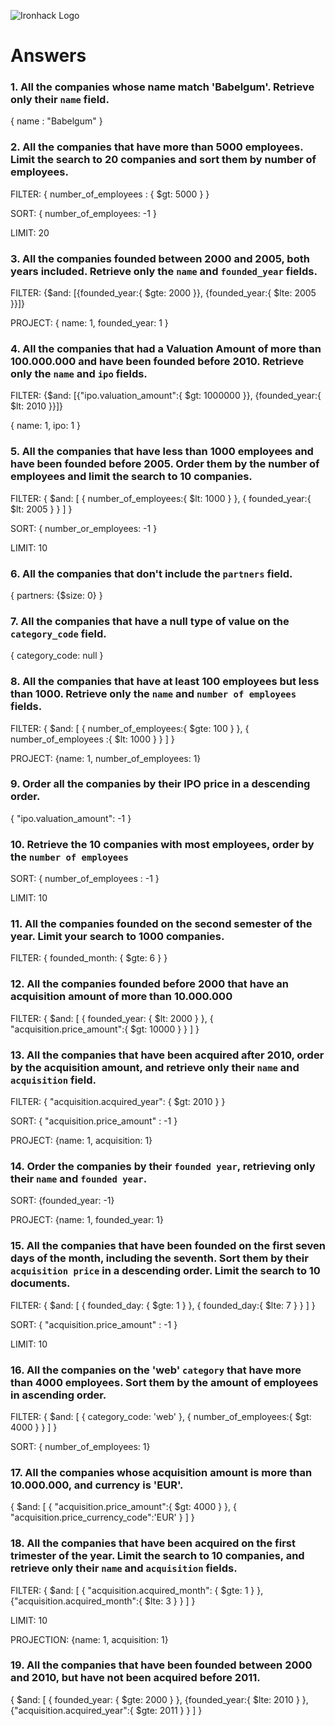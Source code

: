 ![Ironhack Logo](https://i.imgur.com/1QgrNNw.png)

# Answers

### 1. All the companies whose name match 'Babelgum'. Retrieve only their `name` field.

{ name : "Babelgum" }

### 2. All the companies that have more than 5000 employees. Limit the search to 20 companies and sort them by **number of employees**.

FILTER: { number_of_employees : { $gt: 5000 } }

SORT: { number_of_employees: -1 }

LIMIT: 20

### 3. All the companies founded between 2000 and 2005, both years included. Retrieve only the `name` and `founded_year` fields.

FILTER:  {$and: [{founded_year:{ $gte: 2000 }}, {founded_year:{ $lte: 2005 }}]}

PROJECT: { name: 1, founded_year: 1 }

### 4. All the companies that had a Valuation Amount of more than 100.000.000 and have been founded before 2010. Retrieve only the `name` and `ipo` fields.

FILTER:  {$and: [{"ipo.valuation_amount":{ $gt: 1000000 }}, {founded_year:{ $lt: 2010 }}]}

{ name: 1, ipo: 1 }

### 5. All the companies that have less than 1000 employees and have been founded before 2005. Order them by the number of employees and limit the search to 10 companies.

 FILTER: { $and: [ { number_of_employees:{ $lt: 1000 } }, { founded_year:{ $lt: 2005 } } ] }

SORT: { number_or_employees: -1 }

LIMIT: 10

### 6. All the companies that don't include the `partners` field.

{ partners: {$size: 0} }

### 7. All the companies that have a null type of value on the `category_code` field.

{ category_code: null }

### 8. All the companies that have at least 100 employees but less than 1000. Retrieve only the `name` and `number of employees` fields.

FILTER: { $and: [ { number_of_employees:{ $gte: 100 } }, { number_of_employees :{ $lt: 1000 } } ] }

PROJECT: {name: 1, number_of_employees: 1}

### 9. Order all the companies by their IPO price in a descending order.

{ "ipo.valuation_amount": -1 }

### 10. Retrieve the 10 companies with most employees, order by the `number of employees`

SORT: { number_of_employees : -1 }

LIMIT: 10

### 11. All the companies founded on the second semester of the year. Limit your search to 1000 companies.

FILTER: { founded_month: { $gte: 6 } }

### 12. All the companies founded before 2000 that have an acquisition amount of more than 10.000.000

FILTER: { $and: [ { founded_year: { $lt: 2000 } }, { "acquisition.price_amount":{ $gt: 10000 } } ] }

### 13. All the companies that have been acquired after 2010, order by the acquisition amount, and retrieve only their `name` and `acquisition` field.

FILTER: { "acquisition.acquired_year": { $gt: 2010 } }

SORT: { "acquisition.price_amount" : -1 }

PROJECT: {name: 1, acquisition: 1}

### 14. Order the companies by their `founded year`, retrieving only their `name` and `founded year`.

SORT: {founded_year: -1}

PROJECT: {name: 1, founded_year: 1}

### 15. All the companies that have been founded on the first seven days of the month, including the seventh. Sort them by their `acquisition price` in a descending order. Limit the search to 10 documents.

FILTER: { $and: [ { founded_day: { $gte: 1 } }, { founded_day:{ $lte: 7 } } ] }

SORT: { "acquisition.price_amount" : -1 }

LIMIT: 10

### 16. All the companies on the 'web' `category` that have more than 4000 employees. Sort them by the amount of employees in ascending order.

FILTER: { $and: [ { category_code: 'web' }, { number_of_employees:{ $gt: 4000 } } ] }

SORT: { number_of_employees: 1}

### 17. All the companies whose acquisition amount is more than 10.000.000, and currency is 'EUR'.

{ $and: [ { "acquisition.price_amount":{ $gt: 4000 } }, { "acquisition.price_currency_code":'EUR' } ] }

### 18. All the companies that have been acquired on the first trimester of the year. Limit the search to 10 companies, and retrieve only their `name` and `acquisition` fields.

FILTER: { $and: [ { "acquisition.acquired_month": { $gte: 1 } }, {"acquisition.acquired_month":{ $lte: 3 } } ] }

LIMIT: 10

PROJECTION: {name: 1, acquisition: 1}

### 19. All the companies that have been founded between 2000 and 2010, but have not been acquired before 2011.

{ $and: [ { founded_year: { $gte: 2000 } }, {founded_year:{ $lte: 2010 } }, {"acquisition.acquired_year":{ $gte: 2011 } }  ] }
